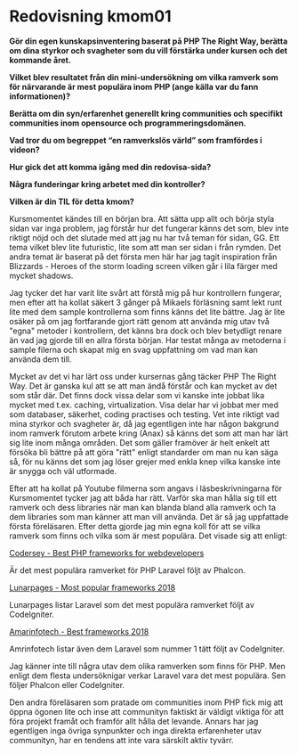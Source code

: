 ---
---
Redovisning kmom01
=========================

__Gör din egen kunskapsinventering baserat på PHP The Right Way, berätta om dina styrkor och svagheter som du vill förstärka under kursen och det kommande året.__

__Vilket blev resultatet från din mini-undersökning om vilka ramverk som för närvarande är mest populära inom PHP (ange källa var du fann informationen)?__

__Berätta om din syn/erfarenhet generellt kring communities och specifikt communities inom opensource och programmeringsdomänen.__

__Vad tror du om begreppet “en ramverkslös värld” som framfördes i videon?__

__Hur gick det att komma igång med din redovisa-sida?__

__Några funderingar kring arbetet med din kontroller?__

__Vilken är din TIL för detta kmom?__

Kursmomentet kändes till en början bra. Att sätta upp allt och börja styla sidan var inga problem, jag förstår hur det fungerar känns det som, blev inte riktigt nöjd och det slutade med att jag nu har två teman för sidan, GG. Ett tema vilket blev lite futuristic, lite som att man ser sidan i från rymden. Det andra temat är baserat på det första men här har jag tagit inspiration från Blizzards - Heroes of the storm loading screen vilken går i lila färger med mycket shadows.

Jag tycker det har varit lite svårt att förstå mig på hur kontrollern fungerar, men efter att ha kollat säkert 3 gånger på Mikaels förläsning samt lekt runt lite med dem sample kontrollerna som finns känns det lite bättre. Jag är lite osäker på om jag fortfarande gjort rätt genom att använda mig utav två "egna" metoder i kontrollern, det känns bra dock och blev betydligt renare än vad jag gjorde till en allra första början. Har testat många av metoderna i sample filerna och skapat mig en svag uppfattning om vad man kan använda dem till.

Mycket av det vi har lärt oss under kursernas gång täcker PHP The Right Way. Det är ganska kul att se att man ändå förstår och kan mycket av det som står där. Det finns dock vissa delar som vi kanske inte jobbat lika mycket med t.ex. caching, virtualization. Visa delar har vi jobbat mer med som databaser, säkerhet, coding practises och testing. Vet inte riktigt vad mina styrkor och svagheter är, då jag egentligen inte har någon bakgrund inom ramverk förutom arbete kring (Anax) så känns det som att man har lärt sig lite inom många områden. Det som gäller framöver är helt enkelt att försöka bli bättre på att göra "rätt" enligt standarder om man nu kan säga så, för nu känns det som jag löser grejer med enkla knep vilka kanske inte är snygga och väl utformade.

Efter att ha kollat på Youtube filmerna som angavs i läsbeskrivningarna för Kursmomentet tycker jag att båda har rätt. Varför ska man hålla sig till ett ramverk och dess libraries när man kan blanda bland alla ramverk och ta dem libraries som man känner att man vill använda. Det är så jag uppfattade första föreläsaren. Efter detta gjorde jag min egna koll för att se vilka ramverk som finns och vilka som är mest populära. Det visade sig att enligt:

[Codersey - Best PHP frameworks for webdevelopers](https://coderseye.com/best-php-frameworks-for-web-developers/ "Codersey")

Är det mest populära ramverket för PHP Laravel följt av Phalcon.

[Lunarpages - Most popular frameworks 2018](https://lunarpages.com/most-popular-php-frameworks-of-2018/ "Lunarpages")

Lunarpages listar Laravel som det mest populära ramverket följt av CodeIgniter.

[Amarinfotech - Best frameworks 2018](https://www.amarinfotech.com/best-php-frameworks-list.html "Amarinfotech")

Amrinfotech listar även dem Laravel som nummer 1 tätt följt av CodeIgniter.

Jag känner inte till några utav dem olika ramverken som finns för PHP. Men enligt dem flesta undersöknigar verkar Laravel vara det mest populära. Sen följer Phalcon eller CodeIgniter.

Den andra föreläsaren som pratade om communities inom PHP fick mig att öppna ögonen lite och inse att communityn faktiskt är väldigt viktiga för att föra projekt framåt och framför allt hålla det levande. Annars har jag egentligen inga övriga synpunkter och inga direkta erfarenheter utav communityn, har en tendens att inte vara särskilt aktiv tyvärr.
